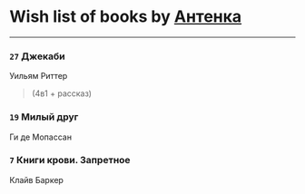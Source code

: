 # Wish list of books by [Антенка](https://plus.google.com/u/0/118158645037334943900/)
---

### `27` Джекаби
Уильям Риттер
> (4в1 + рассказ)

### `19` Милый друг
Ги де Мопассан

### `7` Книги крови. Запретное
Клайв Баркер

